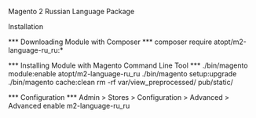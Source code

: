 Magento 2 Russian Language Package

Installation

*** Downloading Module with Composer ***
composer require atopt/m2-language-ru_ru:*

*** Installing Module with Magento Command Line Tool ***
./bin/magento module:enable atopt/m2-language-ru_ru
./bin/magento setup:upgrade
./bin/magento cache:clean
rm -rf var/view_preprocessed/ pub/static/

*** Configuration ***
Admin > Stores > Configuration > Advanced > Advanced enable m2-language-ru_ru
